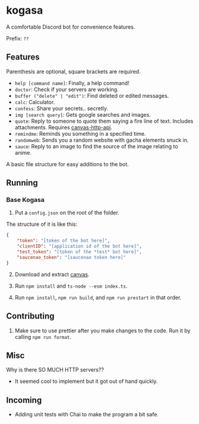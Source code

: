 # kogasa

A comfortable Discord bot for convenience features.

Prefix: `??`

## Features

Parenthesis are optional, square brackets are required.

- `help [command name]`: Finally, a help command!
- `doctor`: Check if your servers are working.
- `buffer ("delete" | "edit")`: Find deleted or edited messages.
- `calc`: Calculator.
- `confess`: Share your secrets.. secretly.
- `img [search query]`: Gets google searches and images.
- `quote`: Reply to someone to quote them saying a fire line of text. Includes attachments. Requires [canvas-http-api](https://github.com/DoormatIka/canvas-http-api).
- `remindme`: Reminds you something in a specified time.
- `randomweb`: Sends you a random website with gacha elements snuck in.
- `sauce`: Reply to an image to find the source of the image relating to anime.

A basic file structure for easy additions to the bot.

## Running

### Base Kogasa

1. Put a `config.json` on the root of the folder.

The structure of it is like this:

```json
{
	"token": "[token of the bot here]",
	"clientID": "[application id of the bot here]",
	"test_token": "[token of the *test* bot here]",
	"saucenao_token": "[saucenao token here]"
}
```
2. Download and extract [canvas](https://github.com/kogasacord/canvas-http-api).
3. Run `npm install` and `ts-node --esm index.ts`.

4. Run `npm install`, `npm run build`, and `npm run prestart` in that order.

## Contributing

1. Make sure to use prettier after you make changes to the code. Run it by calling `npm run format`.

## Misc

Why is there SO MUCH HTTP servers??

- It seemed cool to implement but it got out of hand quickly.

## Incoming

- Adding unit tests with Chai to make the program a bit safe.
